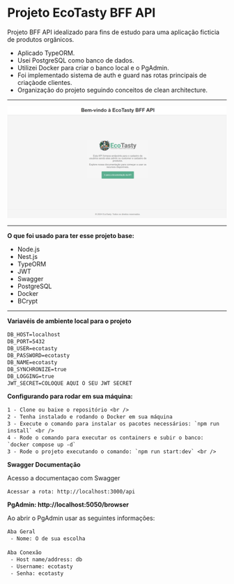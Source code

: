 # Projeto EcoTasty BFF API

Projeto BFF API idealizado para fins de estudo para uma aplicação ficticia de
produtos orgânicos.

- Aplicado TypeORM.
- Usei PostgreSQL como banco de dados.
- Utilizei Docker para criar o banco local e o PgAdmin.
- Foi implementado sistema de auth e guard nas rotas principais de criaçàode clientes.
- Organização do projeto seguindo conceitos de clean architecture.

<hr />

![Home Screenshot](https://github.com/CodesByTiago/ecotasty-bff-api/blob/main/screenshots/home.png)

<hr />

**O que foi usado para ter esse projeto base:**

- Node.js
- Nest.js
- TypeORM
- JWT
- Swagger
- PostgreSQL
- Docker
- BCrypt

<hr />

**Variavéis de ambiente local para o projeto**

```
DB_HOST=localhost
DB_PORT=5432
DB_USER=ecotasty
DB_PASSWORD=ecotasty
DB_NAME=ecotasty
DB_SYNCHRONIZE=true
DB_LOGGING=true
JWT_SECRET=COLOQUE AQUI O SEU JWT SECRET
```

**Configurando para rodar em sua máquina:**

```
1 - Clone ou baixe o repositório <br />
2 - Tenha instalado e rodando o Docker em sua máquina
3 - Execute o comando para instalar os pacotes necessários: `npm run install` <br />
4 - Rode o comando para executar os containers e subir o banco: `docker compose up -d`
3 - Rode o projeto executando o comando: `npm run start:dev` <br />
```

**Swagger Documentação**

Acesso a documentaçao com Swagger

```
Acessar a rota: http://localhost:3000/api
```

**PgAdmin: http://localhost:5050/browser**

Ao abrir o PgAdmin usar as seguintes informações:

```
Aba Geral
 - Nome: O de sua escolha

Aba Conexão
 - Host name/address: db
 - Username: ecotasty
 - Senha: ecotasty
```
